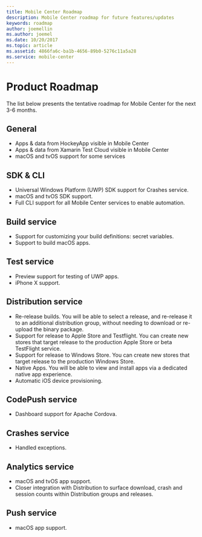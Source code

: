 ```yaml
---
title: Mobile Center Roadmap
description: Mobile Center roadmap for future features/updates
keywords: roadmap
author: joemellin
ms.author: joemel
ms.date: 10/20/2017
ms.topic: article
ms.assetid: 4866fa6c-ba1b-4656-89b0-5276c11a5a28
ms.service: mobile-center
---
```


# Product Roadmap

The list below presents the tentative roadmap for Mobile Center for the next 3-6 months.

## General

* Apps & data from HockeyApp visible in Mobile Center
* Apps & data from Xamarin Test Cloud visible in Mobile Center
* macOS and tvOS support for some services

	
## SDK & CLI

* Universal Windows Platform (UWP) SDK support for Crashes service.
* macOS and tvOS SDK support.
* Full CLI support for all Mobile Center services to enable automation.


## Build service

* Support for customizing your build definitions: secret variables.
* Support to build macOS apps.


## Test service

* Preview support for testing of UWP apps.
* iPhone X support.


## Distribution service

* Re-release builds. You will be able to select a release, and re-release it to an additional distribution group, without needing to download or re-upload the binary package.
* Support for release to Apple Store and Testflight. You can create new stores that target release to the production Apple Store or beta TestFlight service.
* Support for release to Windows Store. You can create new stores that target release to the production Windows Store.
* Native Apps. You will be able to view and install apps via a dedicated native app experience.
* Automatic iOS device provisioning.


## CodePush service

* Dashboard support for Apache Cordova.


## Crashes service

* Handled exceptions.


## Analytics service

* macOS and tvOS app support.
* Closer integration with Distribution to surface download, crash and session counts within Distribution groups and releases.

## Push service

* macOS app support.
